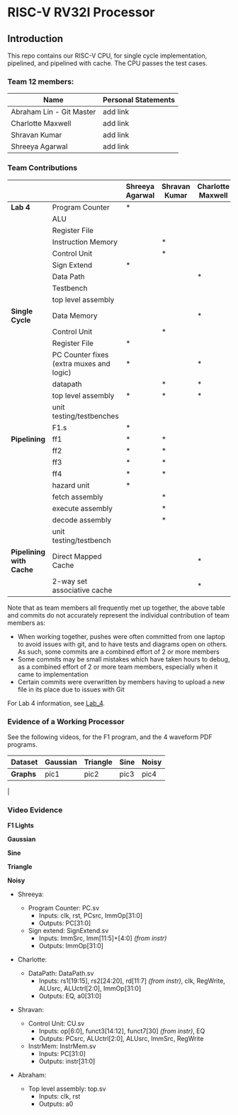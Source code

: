 # RISC-V RV32I Processor

## Introduction
This repo contains our RISC-V CPU, for single cycle implementation, pipelined, and pipelined with cache. The CPU passes the test cases.


### Team 12 members:

| Name   | Personal Statements |    
|------------|-----------------|
| Abraham Lin - Git Master | add link |      
| Charlotte Maxwell | add link|
| Shravan Kumar     |add link |
| Shreeya Agarwal   |add link |


### Team Contributions
|          |                 | Shreeya Agarwal | Shravan Kumar | Charlotte Maxwell | Abraham Lin| 
|----------|----------------|-----------------|---------------|-------------------|------------|
| **Lab 4**| Program Counter| * |               |                  |            |
|          | ALU            |    |               |                   |           |
|          | Register File  |           |               |                   |           |
|          | Instruction Memory  |      | *              |                   |           |
|          | Control Unit  |      |*               |                   |           |
|          | Sign Extend  |   *   |               |                   |           |
|          | Data Path  |     |               |   *                |           |
|          | Testbench  |      |               |                   |        *   |
|          | top level assembly  |      |               |                   |   *        |
| **Single Cycle**| Data Memory  |      |               |   *                |           |
| | Control Unit  |      |  *             |                   |           |
| | Register File | *     |             |                   |           |
| | PC Counter fixes (extra muxes and logic)  |*      |             |     *              |           |
| | datapath  |      | *            |     *              |        *   |
| | top level assembly  | *     | *            |     *              |        *   |
| | unit testing/testbenches  |      |             |                   |        *   |
| | F1.s  | *     |             |                   |        *   |
|**Pipelining** |ff1  |  *    | *            |                   |           |
| |ff2  | *     |            * |                   |           |
| |ff3  | *     |             *|                   |           |
| |ff4  | *     |            * |                   |           |
| |hazard unit  | *     |             |                   |   *        |
| | fetch assembly  |      |  *           |                   |   *        |
| | execute assembly  |      |  *           |                   |    *       |
| | decode assembly  |      |  *           |                   |      *     |
| | unit testing/testbench  |      |             |                   |      *     |
| **Pipelining with Cache** | Direct Mapped Cache  |      |             |        *           |          |
|  | 2-way set associative cache  |      |             |        *           |           |

Note that as team members all frequently met up together, the above table and commits do not accurately represent the individual contribution of team members as:

 - When working together, pushes were often committed from one laptop to avoid issues with git, and to have tests and diagrams open on others. As such, some commits are a combined effort of 2 or more members
- Some commits may be small mistakes which have taken hours to debug, as a combined effort of 2 or more team members, especially when it came to implementation
- Certain commits were overwritten by members having to upload a new file in its place due to issues with Git


For Lab 4 information, see [Lab_4](./Specifications//Lab_4.md).

### Evidence of a Working Processor

See the following videos, for the F1 program, and the 4 waveform PDF programs.

| Dataset        | Gaussian |  Triangle |  Sine | Noisy | 
|--------|------------|------------|------------|--------------|
| **Graphs**|  pic1         | pic2          | pic3          |pic4
| 

### Video Evidence

**F1 Lights**

**Gaussian**

**Sine**

**Triangle**

**Noisy**




- Shreeya:
    - Program Counter: PC.sv
        - Inputs: clk, rst, PCsrc, ImmOp[31:0]
        - Outputs: PC[31:0]
    - Sign extend: SignExtend.sv
        - Inputs: ImmSrc, Imm[11:5]+[4:0] _(from instr)_
        - Outputs: ImmOp[31:0]

- Charlotte:
    - DataPath: DataPath.sv
        - Inputs: rs1[19:15], rs2[24:20], rd[11:7] _(from instr)_, clk, RegWrite, ALUsrc, ALUctrl[2:0], ImmOp[31:0]
        - Outputs: EQ, a0[31:0]

- Shravan:
    - Control Unit: CU.sv
        - Inputs: op[6:0], funct3[14:12], funct7[30] _(from instr)_, EQ
        - Outputs: PCsrc, ALUctrl[2:0], ALUsrc, ImmSrc, RegWrite
    - InstrMem: InstrMem.sv
        - Inputs: PC[31:0]
        - Outputs: instr[31:0] 
- Abraham:
    - Top level assembly: top.sv
        - Inputs: clk, rst
        - Outputs: a0 
